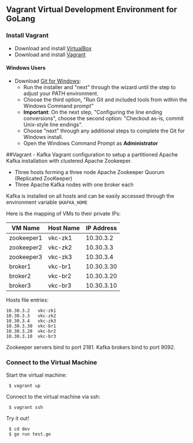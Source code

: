 ## Vagrant Virtual Development Environment for GoLang

###  Install Vagrant ###

* Download and install [VirtualBox](https://www.virtualbox.org/wiki/Downloads)
* Download and install [Vagrant](http://www.vagrantup.com/downloads.html)

#### Windows Users ####

- Download [Git for Windows](http://msysgit.github.io/):
  - Run the installer and "next" through the wizard until the step to adjust your PATH environment.
  - Choose the third option, "Run Git and included tools from within the Windows Command prompt"
  - **Important**: On the next step, "Configuring the line ending conversions", choose the second option:       "Checkout as-is, commit Unix-style line endings".
  - Choose "next" through any additional steps to complete the Git for Windows install.
  - Open the Windows Command Prompt as **Administrator**
  
##Vagrant - Kafka
Vagrant configuration to setup a partitioned Apache Kafka installation with clustered Apache Zookeeper.
* Three hosts forming a three node Apache Zookeeper Quorum (Replicated ZooKeeper)
* Three Apache Kafka nodes with one broker each

Kafka is installed on all hosts and can be easily accessed through the environment variable ```$KAFKA_HOME```

Here is the mapping of VMs to their private IPs:

| VM Name    | Host Name | IP Address |
| ---------- | --------- | ---------- |
| zookeeper1 | vkc-zk1   | 10.30.3.2  |
| zookeeper2 | vkc-zk2   | 10.30.3.3  |
| zookeeper3 | vkc-zk3   | 10.30.3.4  |
| broker1    | vkc-br1   | 10.30.3.30 |
| broker2    | vkc-br2   | 10.30.3.20 |
| broker3    | vkc-br3   | 10.30.3.10 |

Hosts file entries:

```
10.30.3.2	vkc-zk1
10.30.3.3 	vkc-zk2
10.30.3.4 	vkc-zk3
10.30.3.30 	vkc-br1
10.30.3.20 	vkc-br2
10.30.3.10 	vkc-br3
```

Zookeeper servers bind to port 2181. Kafka brokers bind to port 9092. 



### Connect to the Virtual Machine ###

Start the virtual machine:

     $ vagrant up

Connect to the virtual machine via ssh:

     $ vagrant ssh

Try it out!

     $ cd dev
     $ go run test.go

